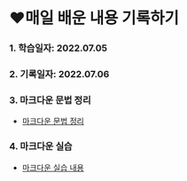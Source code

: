 # ❤️매일 배운 내용 기록하기

### 1. 학습일자: 2022.07.05

### 2. 기록일자: 2022.07.06

### 3. 마크다운 문법 정리
* [마크다운 문법 정리](gram.md)

### 4. 마크다운 실습
* [마크다운 실습 내용](markdown_practice.md)

